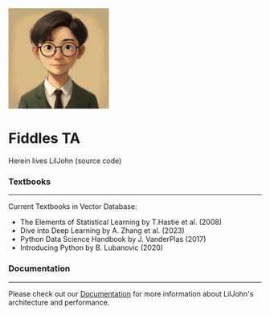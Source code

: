 
<img src="./docs/docs/_static/assets/image.png" alt="Avatar" width="200"/>

# Fiddles TA 

Herein lives LilJohn (source code)

### Textbooks
---

Current Textbooks in Vector Database:
* The Elements of Statistical Learning by T.Hastie et al. (2008)
* Dive into Deep Learning by A. Zhang et al. (2023)
* Python Data Science Handbook by J. VanderPlas (2017)
* Introducing Python by B. Lubanovic (2020)

### Documentation
---
Please check out our [Documentation](https://fiddles.app) for more information about LilJohn's architecture and performance.
